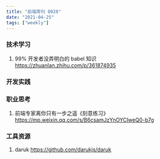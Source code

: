 ```yaml
---
title: "前端周刊 0028"
date: "2021-04-25"
tags: ["weekly"]
---
```


### 技术学习
1. 99% 开发者没弄明白的 babel 知识 https://zhuanlan.zhihu.com/p/361874935

### 开发实践


### 职业思考
1. 前端专家离你只有一步之遥《刻意练习》 https://mp.weixin.qq.com/s/B6csamJzYnOYCIweQ0-b7g

### 工具资源
1. daruk https://github.com/darukjs/daruk
